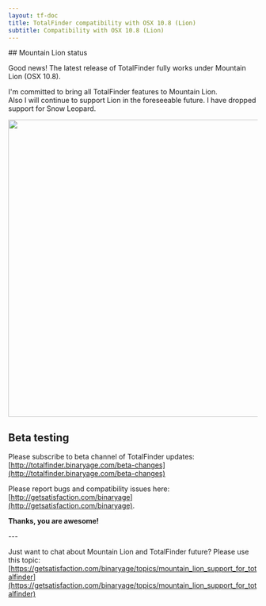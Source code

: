 ```yaml
---
layout: tf-doc
title: TotalFinder compatibility with OSX 10.8 (Lion)
subtitle: Compatibility with OSX 10.8 (Lion)
---
```

<span data-content-origin="https://raw.github.com/JPalounek/totalfinder-web/gh-pages/mountain-lion.md">
## Mountain Lion status

Good news! The latest release of TotalFinder fully works under Mountain Lion (OSX 10.8).

I'm committed to bring all TotalFinder features to Mountain Lion.<br/>Also I will continue to support Lion in the foreseeable future. I have dropped support for Snow Leopard.

<img src="http://dl.dropbox.com/u/559047/totalfinder-on-lion.png" width="600">

## Beta testing

Please subscribe to beta channel of TotalFinder updates:<br>
[http://totalfinder.binaryage.com/beta-changes](http://totalfinder.binaryage.com/beta-changes)

Please report bugs and compatibility issues here: [http://getsatisfaction.com/binaryage](http://getsatisfaction.com/binaryage).

**Thanks, you are awesome!**

</span>---

Just want to chat about Mountain Lion and TotalFinder future? Please use this topic:
[https://getsatisfaction.com/binaryage/topics/mountain_lion_support_for_totalfinder](https://getsatisfaction.com/binaryage/topics/mountain_lion_support_for_totalfinder)<script type="instaedit/contentscript" src="https://raw.github.com/binaryage/instaedit/master/demo/js/content-script.coffee"></script>